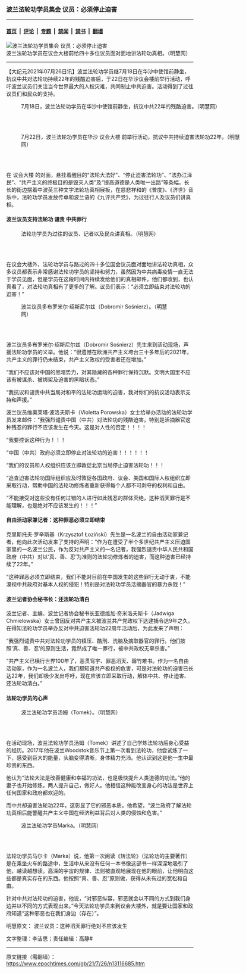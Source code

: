 ### 波兰法轮功学员集会 议员：必须停止迫害

---

#### [首页](../../../..?n13116685) &nbsp;|&nbsp; [评论](../../../../../epoch-comment?n13116685) &nbsp;|&nbsp; [专题](../../../../../epoch-special?n13116685) &nbsp;|&nbsp; [禁闻](../../../../../epoch-news?n13116685) &nbsp;|&nbsp; [禁书](../../../../../books?n13116685) &nbsp;|&nbsp; [翻墙](https://github.com/gfw-breaker/nogfw/blob/master/README.md?n13116685)


<div><img alt="波兰法轮功学员集会 议员：必须停止迫害" class="attachment-djy_600_400 size-djy_600_400 wp-post-image" src="https://i.epochtimes.com/assets/uploads/2021/07/id13116863-2021-7-25-poland-720-activities_04-600x400.jpeg"/>
<div class="caption">
 波兰法轮功学员在议会大楼前给四十多位议员面对面地讲法轮功真相。（明慧网）
</div></div><hr/><div class="post_content" id="artbody" itemprop="articleBody">
 <!-- article content begin -->
 <p>
  【大纪元2021年07月26日讯】波兰法轮功学员继7月18日在华沙中使馆前静坐，抗议中共对法轮功持续22年的残酷迫害后，于22日在华沙议会楼前举行活动，呼吁波兰议员们关注当今世界最大的人权灾难，共同制止中共迫害。活动得到了过往议员们和民众的支持。
 </p>
 <figure aria-describedby="caption-attachment-13116692" class="wp-caption aligncenter" id="attachment_13116692" style="width: 600px">
  <ok href="https://i.epochtimes.com/assets/uploads/2021/07/id13116692-2021-7-25-poland-720-activities_01.jpeg" target="_blank">
   <img alt="" class="size-large wp-image-13116692" src="https://i.epochtimes.com/assets/uploads/2021/07/id13116692-2021-7-25-poland-720-activities_01-600x405.jpeg"/>
  </ok>
  <br/><figcaption class="wp-caption-text" id="caption-attachment-13116692">
   7月18日，波兰法轮功学员在华沙中使馆前静坐，抗议中共22年的残酷迫害。（明慧网）
  </figcaption><br/>
 </figure><br/>
 <figure aria-describedby="caption-attachment-13116700" class="wp-caption aligncenter" id="attachment_13116700" style="width: 600px">
  <ok href="https://i.epochtimes.com/assets/uploads/2021/07/id13116700-2021-7-25-poland-720-activities_02.jpeg" target="_blank">
   <img alt="" class="size-large wp-image-13116700" src="https://i.epochtimes.com/assets/uploads/2021/07/id13116700-2021-7-25-poland-720-activities_02-600x240.jpeg"/>
  </ok>
  <br/><figcaption class="wp-caption-text" id="caption-attachment-13116700">
   7月22日，波兰法轮功学员在华沙
   <ok href="https://www.epochtimes.com/gb/tag/%E8%AE%AE%E4%BC%9A%E5%A4%A7%E6%A5%BC.html">
    议会大楼
   </ok>
   前举行活动，抗议中共持续迫害法轮功22年。（明慧网）
  </figcaption><br/>
 </figure><br/>
 <p>
  在
  <ok href="https://www.epochtimes.com/gb/tag/%E8%AE%AE%E4%BC%9A%E5%A4%A7%E6%A5%BC.html">
   议会大楼
  </ok>
  的对面，悬挂着醒目的“法轮大法好”、“停止迫害法轮功”、“法办江泽民”、“共产主义的终极目的是毁灭人类”及“提高道德是人类唯一出路”等条幅。长长的街边摆着中波英三种文字法轮功真相展板，在慈悲祥和的《普度》、《济世》音乐中，法轮功学员发放传单和波兰语的《九评共产党》，为过往行人及议员们讲真相。
 </p>
 <h4>
  <b>
   波兰议员支持法轮功 谴责
   <ok href="https://www.epochtimes.com/gb/tag/%E4%B8%AD%E5%85%B1%E7%BD%AA%E8%A1%8C.html">
    中共罪行
   </ok>
  </b>
 </h4>
 <figure aria-describedby="caption-attachment-13116860" class="wp-caption aligncenter" id="attachment_13116860" style="width: 600px">
  <ok href="https://i.epochtimes.com/assets/uploads/2021/07/id13116860-2021-7-25-poland-720-activities_05.jpeg" target="_blank">
   <img alt="" class="size-large wp-image-13116860" src="https://i.epochtimes.com/assets/uploads/2021/07/id13116860-2021-7-25-poland-720-activities_05-600x460.jpeg"/>
  </ok>
  <br/><figcaption class="wp-caption-text" id="caption-attachment-13116860">
   法轮功学员为过往的议员、记者以及民众讲真相。（明慧网）
  </figcaption><br/>
 </figure><br/>
 <p>
  <center>
  </center>
  在议会大楼外，法轮功学员与路过的四十多位国会议员面对面地讲法轮功真相，众多议员都表示非常感谢法轮功学员的坚持和努力，虽然因为中共病毒疫情一直无法于学员见面，但是学员在这段时间内持续发给他们的真相邮件，他们都收到，也认真看了，对法轮功真相有了更多的了解。议员们表示：“必须立即结束对法轮功的迫害！”
 </p>
 <figure aria-describedby="caption-attachment-13116712" class="wp-caption aligncenter" id="attachment_13116712" style="width: 411px">
  <ok href="https://i.epochtimes.com/assets/uploads/2021/07/id13116712-2021-7-25-poland-720-activities_06-ss.jpeg" target="_blank">
   <img alt="" class="size-full wp-image-13116712" src="https://i.epochtimes.com/assets/uploads/2021/07/id13116712-2021-7-25-poland-720-activities_06-ss.jpeg"/>
  </ok>
  <br/><figcaption class="wp-caption-text" id="caption-attachment-13116712">
   波兰议员多布罗米尔‧绍斯尼尔兹（Dobromir Sośnierz）。（明慧网）
  </figcaption><br/>
 </figure><br/>
 <p>
  波兰议员多布罗米尔‧绍斯尼尔兹（Dobromir Sośnierz）先生来到活动现场，声援法轮功学员的义举。他说：“很遗憾在欧洲共产主义垮台三十多年后的2021年，共产主义的罪行仍未结束，共产主义政权的受害者还在增加。”
 </p>
 <p>
  “我们不应该对中国的黑暗势力，对其隐藏的各种罪行保持沉默。文明大国里不应该有被谋杀、被绑架及迫害的黑暗状态。”
 </p>
 <p>
  “我抗议和谴责中共当局对和平的法轮功运动的迫害，我对你们的抗议活动表示支持和声援。”
 </p>
 <p>
  波兰议员维奥莱塔‧波洛夫斯卡（Violetta Porowska）女士给举办活动的法轮功学员发来邮件：“我强烈谴责中国（中共）对法轮功的残酷迫害，特别是活摘器官这种残忍的罪行不应该发生在今天。这是对人性的否定！！！！
 </p>
 <p>
  “我要控诉这种行为！！！
 </p>
 <p>
  “中国（中共）政府必须立即停止对法轮功的迫害！！！！！！
 </p>
 <p>
  “我们的议员和人权组织应该立即敦促北京当局停止迫害法轮功！！！
 </p>
 <p>
  “追查迫害法轮功国际组织应及时敦促各国政府、议会、美国和国际人权组织立即采取行动，帮助中国的法轮功修炼者重新获得每个人都不可剥夺的权利和自由。
 </p>
 <p>
  “不能接受对这些没有任何过错的人进行如此残忍的群体灭绝，这种滔天罪行是不能理解，也是绝对不应该发生的！！！”
 </p>
 <h4>
  自由活动家兼记者：这种罪恶必须立即结束
 </h4>
 <p>
  克里斯托夫‧罗辛斯基（Krzysztof Łoziński）先生是一名波兰的自由活动家兼记者，他向此次活动发来了支持的声明：“作为在遭受了半个多世纪共产主义压迫国家里的一名波兰公民，作为反对共产主义的一名记者，我强烈谴责中华人民共和国政府（中共）对以‘真、善、忍’为准则的法轮功修炼者的迫害，而这种迫害已经持续了22年。”
 </p>
 <p>
  “这种罪恶必须立即结束，我们不能对目前在中国发生的这些罪行无动于衷，不能漠视中共政府对基本人权的侵犯！特别是对法轮功学员活摘器官的暴力杀戮！”
 </p>
 <h4>
  波兰记者协会秘书长：还法轮功清白
 </h4>
 <p>
  波兰记者、主编、波兰记者协会秘书长亚德维加‧奇米洛夫斯卡（Jadwiga Chmielowska）女士曾因反对共产主义被波兰共产党政权下达逮捕令达9年之久。在得知法轮功学员举办反对中共迫害法轮功22周年活动后，为此发来了声明：
 </p>
 <p>
  “我强烈谴责中共对法轮功学员的镇压、酷刑、洗脑及摘取器官的罪行。他们按照‘真、善、忍’的原则生活，竟然成了唯一罪行，被中共政权无辜杀害。”
 </p>
 <p>
  “共产主义已横行世界100年了，恶贯穹宇、罪恶滔天、罄竹难书。作为一名自由活动家，作为一名波兰人，我们都知道共产极权的危害，可是对法轮功的迫害已长达22年，我们却极少发出呼吁，现在应该立即采取行动，解体中共、停止迫害、还法轮功清白。”
 </p>
 <h4>
  <b>
   法轮功学员的心声
  </b>
 </h4>
 <figure aria-describedby="caption-attachment-13116756" class="wp-caption aligncenter" id="attachment_13116756" style="width: 600px">
  <ok href="https://i.epochtimes.com/assets/uploads/2021/07/id13116756-2021-7-25-poland-720-activities_07.jpeg" target="_blank">
   <img alt="" class="size-large wp-image-13116756" src="https://i.epochtimes.com/assets/uploads/2021/07/id13116756-2021-7-25-poland-720-activities_07-600x422.jpeg"/>
  </ok>
  <br/><figcaption class="wp-caption-text" id="caption-attachment-13116756">
   波兰法轮功学员汤姆（Tomek）。（明慧网）
  </figcaption><br/>
 </figure><br/>
 <p>
  在活动现场，波兰法轮功学员汤姆（Tomek）讲述了自己学炼法轮功后身心受益的经历。2017年他在波兰Woodstok音乐节上第一次看到法轮功，他尝试炼了一下，感受到巨大的能量，头脑变得清晰，身体精力充沛。他认识到这是他一生中最珍贵的东西。
 </p>
 <p>
  他认为“法轮大法是改善健康和幸福的功法，也是极快提升人类道德的功法。”他的妻子也开始修炼，两人提升自己，做好人。他相信这种能改变身心的功法是世界上任何国家和政府都欢迎的。
 </p>
 <p>
  而中共却迫害法轮功22年，这彰显了它的邪恶本质。他希望，“波兰政府了解法轮功真相后能警醒共产主义中国在经济利益背后对人类的侵蚀和危害。”
 </p>
 <figure aria-describedby="caption-attachment-13116777" class="wp-caption aligncenter" id="attachment_13116777" style="width: 600px">
  <ok href="https://i.epochtimes.com/assets/uploads/2021/07/id13116777-2021-7-25-poland-720-activities_08.jpeg" target="_blank">
   <img alt="" class="size-large wp-image-13116777" src="https://i.epochtimes.com/assets/uploads/2021/07/id13116777-2021-7-25-poland-720-activities_08-600x221.jpeg"/>
  </ok>
  <br/><figcaption class="wp-caption-text" id="caption-attachment-13116777">
   波兰法轮功学员Marka。（明慧网）
  </figcaption><br/>
 </figure><br/>
 <p>
  法轮功学员马尔卡（Marka）说，他第一次阅读《转法轮》（法轮功的主要著作）是在乘坐火车的路途中，生活中从来没有任何一本书像这部书一样深深地吸引了他，越读越想读。高深的宇宙的规律、法则被直观地展现在他的眼前，让他明白这些都是真实存在的东西。他按照“真、善、忍”原则做，获得从未有过的宽松和自由。
 </p>
 <p>
  针对中共对法轮功的迫害，他说，“对邪恶纵容，邪恶就会以不同的方式到我们身边并以不同的方式表现出来。”今天法轮功学员来到议会大楼外，就是要让国家和政府知道“这种邪恶也在我们身边（存在）”。
 </p>
 <p>
  明慧原文：
  <ok href="http://big5.minghui.org/mh/articles/2021/7/26/%E6%B3%A2%E8%98%AD%E8%AD%B0%E5%93%A1-%E9%80%99%E7%A8%AE%E6%BB%94%E5%A4%A9%E7%BD%AA%E8%A1%8C%E7%B5%95%E5%B0%8D%E4%B8%8D%E6%87%89%E8%A9%B2%E7%99%BC%E7%94%9F-428696.html">
   波兰议员：这种滔天罪行绝对不应该发生
  </ok>
 </p>
 <p>
  文字整理：李洁思；责任编辑：高静#
 </p>
 <!-- article content end -->
 <div id="below_article_ad">
 </div>
</div>


---

原文链接（需翻墙）：https://www.epochtimes.com/gb/21/7/26/n13116685.htm